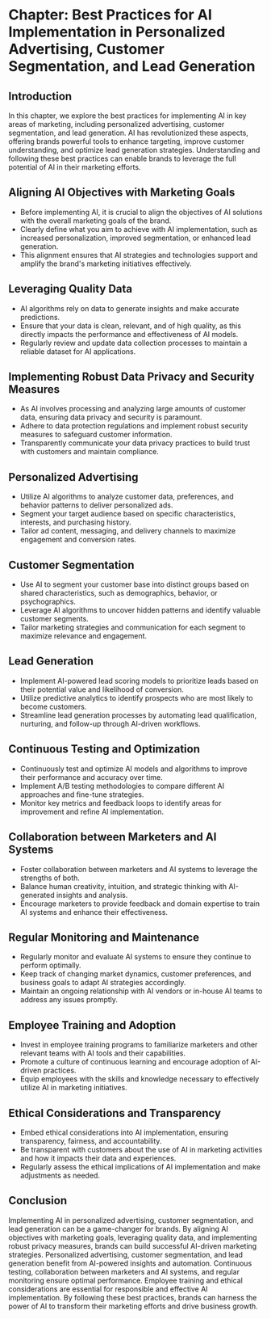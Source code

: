 Chapter: Best Practices for AI Implementation in Personalized Advertising, Customer Segmentation, and Lead Generation
=====================================================================================================================

Introduction
------------

In this chapter, we explore the best practices for implementing AI in key areas of marketing, including personalized advertising, customer segmentation, and lead generation. AI has revolutionized these aspects, offering brands powerful tools to enhance targeting, improve customer understanding, and optimize lead generation strategies. Understanding and following these best practices can enable brands to leverage the full potential of AI in their marketing efforts.

Aligning AI Objectives with Marketing Goals
-------------------------------------------

* Before implementing AI, it is crucial to align the objectives of AI solutions with the overall marketing goals of the brand.
* Clearly define what you aim to achieve with AI implementation, such as increased personalization, improved segmentation, or enhanced lead generation.
* This alignment ensures that AI strategies and technologies support and amplify the brand's marketing initiatives effectively.

Leveraging Quality Data
-----------------------

* AI algorithms rely on data to generate insights and make accurate predictions.
* Ensure that your data is clean, relevant, and of high quality, as this directly impacts the performance and effectiveness of AI models.
* Regularly review and update data collection processes to maintain a reliable dataset for AI applications.

Implementing Robust Data Privacy and Security Measures
------------------------------------------------------

* As AI involves processing and analyzing large amounts of customer data, ensuring data privacy and security is paramount.
* Adhere to data protection regulations and implement robust security measures to safeguard customer information.
* Transparently communicate your data privacy practices to build trust with customers and maintain compliance.

Personalized Advertising
------------------------

* Utilize AI algorithms to analyze customer data, preferences, and behavior patterns to deliver personalized ads.
* Segment your target audience based on specific characteristics, interests, and purchasing history.
* Tailor ad content, messaging, and delivery channels to maximize engagement and conversion rates.

Customer Segmentation
---------------------

* Use AI to segment your customer base into distinct groups based on shared characteristics, such as demographics, behavior, or psychographics.
* Leverage AI algorithms to uncover hidden patterns and identify valuable customer segments.
* Tailor marketing strategies and communication for each segment to maximize relevance and engagement.

Lead Generation
---------------

* Implement AI-powered lead scoring models to prioritize leads based on their potential value and likelihood of conversion.
* Utilize predictive analytics to identify prospects who are most likely to become customers.
* Streamline lead generation processes by automating lead qualification, nurturing, and follow-up through AI-driven workflows.

Continuous Testing and Optimization
-----------------------------------

* Continuously test and optimize AI models and algorithms to improve their performance and accuracy over time.
* Implement A/B testing methodologies to compare different AI approaches and fine-tune strategies.
* Monitor key metrics and feedback loops to identify areas for improvement and refine AI implementation.

Collaboration between Marketers and AI Systems
----------------------------------------------

* Foster collaboration between marketers and AI systems to leverage the strengths of both.
* Balance human creativity, intuition, and strategic thinking with AI-generated insights and analysis.
* Encourage marketers to provide feedback and domain expertise to train AI systems and enhance their effectiveness.

Regular Monitoring and Maintenance
----------------------------------

* Regularly monitor and evaluate AI systems to ensure they continue to perform optimally.
* Keep track of changing market dynamics, customer preferences, and business goals to adapt AI strategies accordingly.
* Maintain an ongoing relationship with AI vendors or in-house AI teams to address any issues promptly.

Employee Training and Adoption
------------------------------

* Invest in employee training programs to familiarize marketers and other relevant teams with AI tools and their capabilities.
* Promote a culture of continuous learning and encourage adoption of AI-driven practices.
* Equip employees with the skills and knowledge necessary to effectively utilize AI in marketing initiatives.

Ethical Considerations and Transparency
---------------------------------------

* Embed ethical considerations into AI implementation, ensuring transparency, fairness, and accountability.
* Be transparent with customers about the use of AI in marketing activities and how it impacts their data and experiences.
* Regularly assess the ethical implications of AI implementation and make adjustments as needed.

Conclusion
----------

Implementing AI in personalized advertising, customer segmentation, and lead generation can be a game-changer for brands. By aligning AI objectives with marketing goals, leveraging quality data, and implementing robust privacy measures, brands can build successful AI-driven marketing strategies. Personalized advertising, customer segmentation, and lead generation benefit from AI-powered insights and automation. Continuous testing, collaboration between marketers and AI systems, and regular monitoring ensure optimal performance. Employee training and ethical considerations are essential for responsible and effective AI implementation. By following these best practices, brands can harness the power of AI to transform their marketing efforts and drive business growth.
